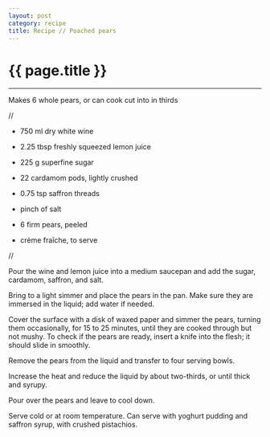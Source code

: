 ```yaml
---
layout: post
category: recipe
title: Recipe // Poached pears
---
```


{{ page.title }}
================


---

Makes 6 whole pears, or can cook cut into in thirds

//

- 750 ml dry white wine

- 2.25 tbsp freshly squeezed lemon juice 

- 225 g superfine sugar

- 22 cardamom pods, lightly crushed

- 0.75 tsp saffron threads

- pinch of salt

- 6 firm pears, peeled

- crème fraîche, to serve

//

Pour the wine and lemon juice into a medium saucepan and add the sugar, cardamom, saffron, and salt. 

Bring to a light simmer and place the pears in the pan. Make sure they are immersed in the liquid; add water if needed. 

Cover the surface with a disk of waxed paper and simmer the pears, turning them occasionally, for 15 to 25 minutes, until they are cooked through but not mushy. To check if the pears are ready, insert a knife into the flesh; it should slide in smoothly.

Remove the pears from the liquid and transfer to four serving bowls. 

Increase the heat and reduce the liquid by about two-thirds, or until thick and syrupy. 

Pour over the pears and leave to cool down. 

Serve cold or at room temperature. Can serve with yoghurt pudding and saffron syrup, with crushed pistachios.
